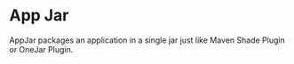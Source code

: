 # App Jar

AppJar packages an application in a single jar just like Maven Shade Plugin or OneJar Plugin.

 

